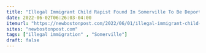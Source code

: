 ```yaml
---
title: "Illegal Immigrant Child Rapist Found In Somerville To Be Deported By ICE"
date: 2022-06-02T06:26:03-04:00
itemurl: "https://newbostonpost.com/2022/06/01/illegal-immigrant-child-rapist-found-in-somerville-to-be-deported-by-ice/"
sites: "newbostonpost.com"
tags: ["illegal immigration" , "Somerville"]
draft: false
---
```


